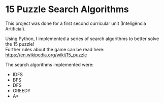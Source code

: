 # 15 Puzzle Search Algorithms

This project was done for a first second curricular unit (Inteligência Artificial).

Using Python, I implemented a series of search algorithms to better solve the 15 puzzle!<br>
Further rules about the game can be read here: https://en.wikipedia.org/wiki/15_puzzle

The search algorithms implemented were:
- IDFS
- BFS
- DFS
- GREEDY
- A*
